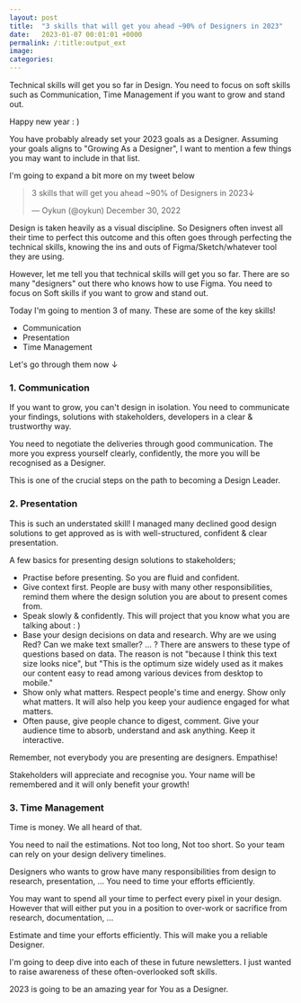 ```yaml
---
layout: post
title:  "3 skills that will get you ahead ~90% of Designers in 2023"
date:   2023-01-07 00:01:01 +0000
permalink: /:title:output_ext
image: 
categories: 
---
```


<div class="max-width">
<p>Technical skills will get you so far in Design. You need to focus on soft skills such as Communication, Time Management if you want to grow and stand out.</p>

<p>Happy new year : )</p>

<p>You have probably already set your 2023 goals as a Designer. Assuming your goals aligns to "Growing As a Designer", I want to mention a few things you may want to include in that list.</p>

<p>I'm going to expand a bit more on my tweet below</p>

<blockquote>
<p>3 skills that will get you ahead ~90% of Designers in 2023↓</p>
<p class="text-small">— Oykun (@oykun) December 30, 2022</p>
</blockquote>

<p>Design is taken heavily as a visual discipline. So Designers often invest all their time to perfect this outcome and this often goes through perfecting the technical skills, knowing the ins and outs of Figma/Sketch/whatever tool they are using.</p>

<p>However, let me tell you that technical skills will get you so far. There are so many "designers" out there who knows how to use Figma. You need to focus on Soft skills if you want to grow and stand out.</p>

<p>Today I'm going to mention 3 of many. These are some of the key skills!</p>

<ul>
<li>Communication</li>
<li>Presentation</li>
<li>Time Management</li>
</ul>

<p>Let's go through them now ↓</p>

<h3>1. Communication</h3>
<p>If you want to grow, you can't design in isolation. You need to communicate your findings, solutions with stakeholders, developers in a clear & trustworthy way.</p>

<p>You need to negotiate the deliveries through good communication. The more you express yourself clearly, confidently, the more you will be recognised as a Designer.</p>

<p>This is one of the crucial steps on the path to becoming a Design Leader.</p>

<h3>2. Presentation</h3>
<p>This is such an understated skill! I managed many declined good design solutions to get approved as is with well-structured, confident & clear presentation.</p>

<p>A few basics for presenting design solutions to stakeholders;</p>

<ul>
<li>Practise before presenting. So you are fluid and confident.</li>
<li>Give context first. People are busy with many other responsibilities, remind them where the design solution you are about to present comes from.</li>
<li>Speak slowly & confidently. This will project that you know what you are talking about : )</li>
<li>Base your design decisions on data and research. Why are we using Red? Can we make text smaller? ... ? There are answers to these type of questions based on data. The reason is not "because I think this text size looks nice", but "This is the optimum size widely used as it makes our content easy to read among various devices from desktop to mobile."</li>
<li>Show only what matters. Respect people's time and energy. Show only what matters. It will also help you keep your audience engaged for what matters.</li>
<li>Often pause, give people chance to digest, comment. Give your audience time to absorb, understand and ask anything. Keep it interactive.</li>
</ul>

<p>Remember, not everybody you are presenting are designers. Empathise!</p>

<p>Stakeholders will appreciate and recognise you. Your name will be remembered and it will only benefit your growth!</p>

<h3>3. Time Management</h3>
<p>Time is money. We all heard of that.</p>

<p>You need to nail the estimations. Not too long, Not too short. So your team can rely on your design delivery timelines.</p>

<p>Designers who wants to grow have many responsibilities from design to research, presentation, … You need to time your efforts efficiently.</p>

<p>You may want to spend all your time to perfect every pixel in your design. However that will either put you in a position to over-work or sacrifice from research, documentation, …</p>

<p>Estimate and time your efforts efficiently. This will make you a reliable Designer.</p>

<p>I'm going to deep dive into each of these in future newsletters. I just wanted to raise awareness of these often-overlooked soft skills.</p>

<p>2023 is going to be an amazing year for You as a Designer.</p>
</div>